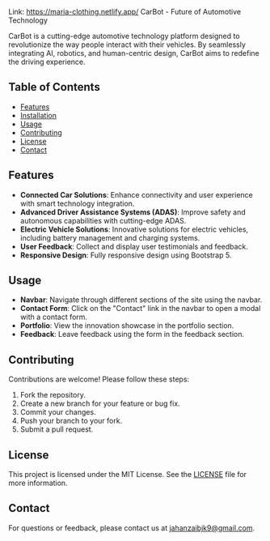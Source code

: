 Link: https://maria-clothing.netlify.app/
CarBot - Future of Automotive Technology

CarBot is a cutting-edge automotive technology platform designed to revolutionize the way people interact with their vehicles. By seamlessly integrating AI, robotics, and human-centric design, CarBot aims to redefine the driving experience.

## Table of Contents

- [Features](#features)
- [Installation](#installation)
- [Usage](#usage)
- [Contributing](#contributing)
- [License](#license)
- [Contact](#contact)

## Features

- **Connected Car Solutions**: Enhance connectivity and user experience with smart technology integration.
- **Advanced Driver Assistance Systems (ADAS)**: Improve safety and autonomous capabilities with cutting-edge ADAS.
- **Electric Vehicle Solutions**: Innovative solutions for electric vehicles, including battery management and charging systems.
- **User Feedback**: Collect and display user testimonials and feedback.
- **Responsive Design**: Fully responsive design using Bootstrap 5.

## Usage

- **Navbar**: Navigate through different sections of the site using the navbar.
- **Contact Form**: Click on the "Contact" link in the navbar to open a modal with a contact form.
- **Portfolio**: View the innovation showcase in the portfolio section.
- **Feedback**: Leave feedback using the form in the feedback section.

## Contributing

Contributions are welcome! Please follow these steps:

1. Fork the repository.
2. Create a new branch for your feature or bug fix.
3. Commit your changes.
4. Push your branch to your fork.
5. Submit a pull request.

## License

This project is licensed under the MIT License. See the [LICENSE](LICENSE) file for more information.

## Contact

For questions or feedback, please contact us at [jahanzaibjk9@gmail.com](mailto:jahanzaibjk9@gmail.com).
